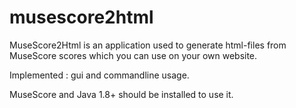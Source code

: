 # musescore2html

MuseScore2Html is an application used to generate html-files from MuseScore scores which you can use on your own website.

Implemented : gui and commandline usage.

MuseScore and Java 1.8+ should be installed to use it.

